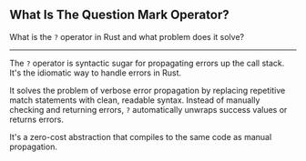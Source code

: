 ## What Is The Question Mark Operator?

What is the `?` operator in Rust and what problem does it solve?

---

The `?` operator is syntactic sugar for propagating errors up the call stack. It's the idiomatic way to handle errors in Rust.

It solves the problem of verbose error propagation by replacing repetitive match statements with clean, readable syntax. Instead of manually checking and returning errors, `?` automatically unwraps success values or returns errors.

It's a zero-cost abstraction that compiles to the same code as manual propagation.

